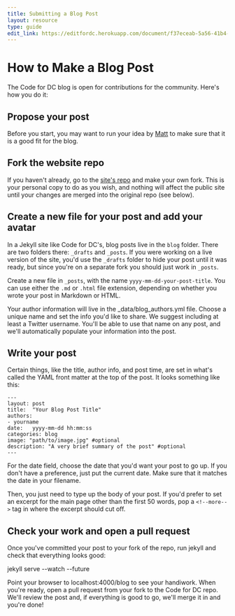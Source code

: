 ```yaml
---
title: Submitting a Blog Post
layout: resource
type: guide
edit_link: https://editfordc.herokuapp.com/document/f37eceab-5a56-41b4-ba19-2e90e29a60e1
---
```


# How to Make a Blog Post

The Code for DC blog is open for contributions for the community. Here's how you do it:

## Propose your post

Before you start, you may want to run your idea by [Matt](mbailey@codeforamerica.org) to make sure that it is a good fit for the blog.

## Fork the website repo

If you haven't already, go to the [site's repo](https://github.com/codefordc/coddefordc-2.0) and make your own fork. This is your personal copy to do as you wish, and nothing will affect the public site until your changes are merged into the original repo (see below).

## Create a new file for your post and add your avatar

In a Jekyll site like Code for DC's, blog posts live in the `blog` folder. There are two folders there: `_drafts` and `_posts`. If you were working on a live version of the site, you'd use the `_drafts` folder to hide your post until it was ready, but since you're on a separate fork you should just work in `_posts`.

Create a new file in `_posts`, with the name `yyyy-mm-dd-your-post-title`. You can use either the `.md` or `.html` file extension, depending on whether you wrote your post in Markdown or HTML.

Your author information will live in the _data/blog_authors.yml file. Choose a unique name and set the info you'd like to share. We suggest including at least a Twitter username. You'll be able to use that name on any post, and we'll automatically populate your information into the post.

## Write your post

Certain things, like the title, author info, and post time, are set in what's called the YAML front matter at the top of the post. It looks something like this:

    ---
    layout: post
    title:  "Your Blog Post Title"
    authors:
    - yourname
    date:   yyyy-mm-dd hh:mm:ss
    categories: blog
    image: "path/to/image.jpg" #optional
    description: "A very brief summary of the post" #optional
    ---

For the date field, choose the date that you'd want your post to go up. If you don't have a preference, just put the current date. Make sure that it matches the date in your filename.

Then, you just need to type up the body of your post. If you'd prefer to set an excerpt for the main page other than the first 50 words, pop a `<!--more-->` tag in where the excerpt should cut off.

## Check your work and open a pull request

Once you've committed your post to your fork of the repo, run jekyll and check that everything looks good:

jekyll serve --watch --future

Point your browser to localhost:4000/blog to see your handiwork. When you're ready, open a pull request from your fork to the Code for DC repo. We'll review the post and, if everything is good to go, we'll merge it in and you're done!
